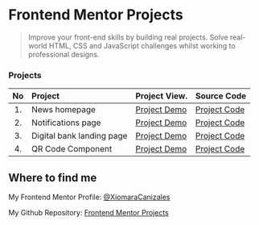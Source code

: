 # Frontend Mentor Projects
 > Improve your front-end skills by building real projects. Solve real-world HTML, CSS and JavaScript challenges whilst working to professional designs.

### Projects

| No | Project                       | Project View.     | Source Code      | 
| :--: | :-------------------------- | :---------------- | :--------------- | 
|  1.  | News homepage               | [Project Demo]()  | [Project Code]() |
|  2.  | Notifications page          | [Project Demo]()  | [Project Code](https://github.com/XiomaraCanizales/frontend-mentor-projects/tree/main/notifications-page/docs) | 
|  3.  | Digital bank landing page   | [Project Demo]()  | [Project Code](https://github.com/XiomaraCanizales/frontend-mentor-projects/tree/main/easybank-landing-page/docs) |
| 4.   | QR Code Component           | [Project Demo]()  | [Project Code]() | <- Current


## Where to find me
My Frontend Mentor Profile: [@XiomaraCanizales](https://www.frontendmentor.io/profile/XiomaraCanizales)

My Github Repository: [Frontend Mentor Projects](https://github.com/XiomaraCanizales/frontend-mentor-projects)